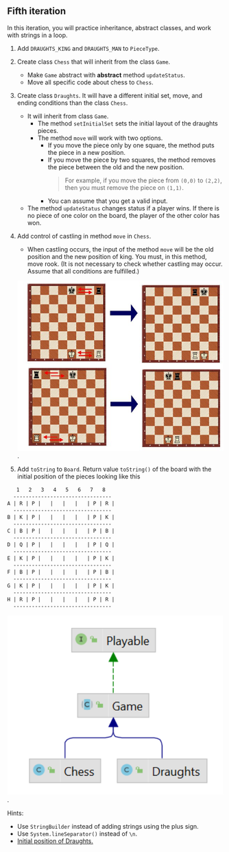 ## Fifth iteration
In this iteration, you will practice inheritance, abstract classes, and work with strings in a loop.

1. Add `DRAUGHTS_KING` and  `DRAUGHTS_MAN` to `PieceType`.
2. Create class `Chess` that will inherit from the class `Game`.
    - Make `Game` abstract with **abstract** method `updateStatus`.
    - Move all specific code about chess to `Chess`.
3. Create class `Draughts`. It will have a different initial set, move, and ending conditions than the class `Chess`.
    - It will inherit from class `Game`.
        - The method `setInitialSet` sets the initial layout of the draughts pieces.
        - The method `move` will work with two options.
            - If you move the piece only by one square, the method puts the piece in a new position.
            - If you move the piece by two squares, the method removes the piece between the old and the new position.
              > For example, if you move the piece from `(0,0)` to `(2,2)`, then you must remove the piece on `(1,1)`.
            - You can assume that you get a valid input.
    - The method `updateStatus` changes status if a player wins. If there is no piece of one color on the board,
      the player of the other color has won.
4. Add control of castling in method `move` in `Chess`.
    - When castling occurs, the input of the method `move` will be the old position and the new position of king.
      You must, in this method, move rook. (It is not necessary to check whether castling may occur.
      Assume that all conditions are fulfilled.)

   <img src="images/castling.jpg" alt="castling" width="600"/>.

5. Add `toString` to `Board`. Return value `toString()` of the board with the initial position of the pieces looking like this
```
   1   2   3   4   5   6   7   8
  --------------------------------
A | R | P |   |   |   |   | P | R |
  --------------------------------
B | K | P |   |   |   |   | P | K |
  --------------------------------
C | B | P |   |   |   |   | P | B |
  --------------------------------
D | Q | P |   |   |   |   | P | Q |
  --------------------------------
E | K | P |   |   |   |   | P | K |
  --------------------------------
F | B | P |   |   |   |   | P | B |
  --------------------------------
G | K | P |   |   |   |   | P | K |
  --------------------------------
H | R | P |   |   |   |   | P | R |
  --------------------------------
```

<img src="images/game5.png" alt="game5" width="600"/>.

Hints:
- Use `StringBuilder` instead of adding strings using the plus sign.
- Use `System.lineSeparator()` instead of `\n`.
- [Initial position of Draughts.](https://en.wikipedia.org/wiki/English_draughts#Starting_position)
 
